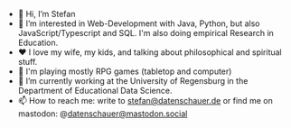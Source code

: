 - 👋 Hi, I’m Stefan
- 👀 I’m interested in Web-Development with Java, Python, but also JavaScript/Typescript and SQL. I'm also doing empirical Research in Education.
- ❤️ I love my wife, my kids, and talking about philosophical and spiritual stuff.
- 🎲 I'm playing mostly RPG games (tabletop and computer)
- 🌱 I’m currently working at the University of Regensburg in the Department of Educational Data Science.
- 📫 How to reach me: write to stefan@datenschauer.de or find me on mastodon: @datenschauer@mastodon.social

<!---
datenschauer/datenschauer is a ✨ special ✨ repository because its `README.md` (this file) appears on your GitHub profile.
You can click the Preview link to take a look at your changes.
--->
